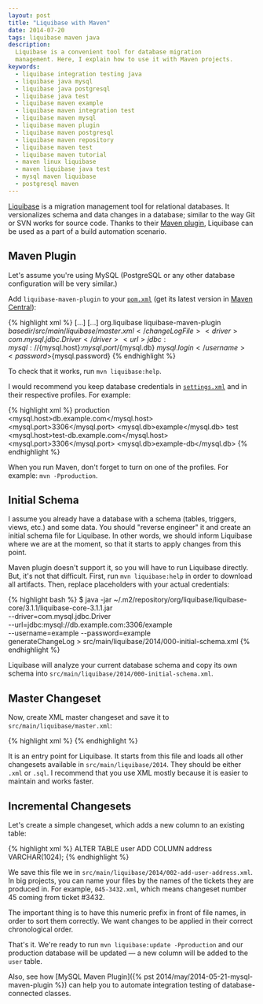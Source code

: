 ```yaml
---
layout: post
title: "Liquibase with Maven"
date: 2014-07-20
tags: liquibase maven java
description:
  Liquibase is a convenient tool for database migration
  management. Here, I explain how to use it with Maven projects.
keywords:
  - liquibase integration testing java
  - liquibase java mysql
  - liquibase java postgresql
  - liquibase java test
  - liquibase maven example
  - liquibase maven integration test
  - liquibase maven mysql
  - liquibase maven plugin
  - liquibase maven postgresql
  - liquibase maven repository
  - liquibase maven test
  - liquibase maven tutorial
  - maven linux liquibase
  - maven liquibase java test
  - mysql maven liquibase
  - postgresql maven
---
```


[Liquibase](http://www.liquibase.org) is a migration management tool
for relational databases. It versionalizes schema and data changes in
a database; similar to the way Git or SVN works for source code.
Thanks to their [Maven plugin](http://www.liquibase.org/documentation/maven/),
Liquibase can be used as a part
of a build automation scenario.

<!--more-->

## Maven Plugin

Let's assume you're using MySQL (PostgreSQL or any other
database configuration will be very similar.)

Add `liquibase-maven-plugin`
to your [`pom.xml`](http://maven.apache.org/pom.html) (get its latest
version in [Maven Central](http://search.maven.org/)):

{% highlight xml %}
<project>
  [...]
  <build>
    [...]
    <plugins>
      <plugin>
        <groupId>org.liquibase</groupId>
        <artifactId>liquibase-maven-plugin</artifactId>
        <configuration>
          <changeLogFile>${basedir}/src/main/liquibase/master.xml</changeLogFile>
          <driver>com.mysql.jdbc.Driver</driver>
          <url>jdbc:mysql://${mysql.host}:${mysql.port}/${mysql.db}</url>
          <username>${mysql.login}</username>
          <password>${mysql.password}</password>
        </configuration>
      </plugin>
    </plugins>
  </build>
</project>
{% endhighlight %}

To check that it works, run `mvn liquibase:help`.

I would recommend you keep database credentials
in [`settings.xml`](http://maven.apache.org/settings.html)
and  in their respective profiles. For example:

{% highlight xml %}
<settings>
  <profiles>
    <profile>
      <id>production</id>
      <properties>
        <mysql.host>db.example.com</mysql.host>
        <mysql.port>3306</mysql.port>
        <mysql.db>example</mysql.db>
      </properties>
    </profile>
    <profile>
      <id>test</id>
      <properties>
        <mysql.host>test-db.example.com</mysql.host>
        <mysql.port>3306</mysql.port>
        <mysql.db>example-db</mysql.db>
      </properties>
    </profile>
  </profiles>
</settings>
{% endhighlight %}

When you run Maven, don't forget to turn
on one of the profiles. For example: `mvn -Pproduction`.

## Initial Schema

I assume you already have a database with
a schema (tables, triggers, views, etc.) and some data.
You should "reverse engineer" it and create an initial schema
file for Liquibase. In other words, we should inform Liquibase
where we are at the moment, so that it starts to apply
changes from this point.

Maven plugin doesn't support it, so you will have to run
Liquibase directly. But, it's not that difficult. First,
run `mvn liquibase:help` in order to download all artifacts.
Then, replace placeholders with your actual credentials:

{% highlight bash %}
$ java -jar ~/.m2/repository/org/liquibase/liquibase-core/3.1.1/liquibase-core-3.1.1.jar \
  --driver=com.mysql.jdbc.Driver \
  --url=jdbc:mysql://db.example.com:3306/example \
  --username=example --password=example \
  generateChangeLog > src/main/liquibase/2014/000-initial-schema.xml
{% endhighlight %}

Liquibase will analyze your current database schema
and copy its own schema into `src/main/liquibase/2014/000-initial-schema.xml`.

## Master Changeset

Now, create XML master changeset and save it to `src/main/liquibase/master.xml`:

{% highlight xml %}
<databaseChangeLog
  xmlns="http://www.liquibase.org/xml/ns/dbchangelog"
  xmlns:xsi="http://www.w3.org/2001/XMLSchema-instance"
  xsi:schemaLocation="http://www.liquibase.org/xml/ns/dbchangelog http://www.liquibase.org/xml/ns/dbchangelog/dbchangelog-2.0.xsd">
  <includeAll path="src/main/liquibase/2014" />
</databaseChangeLog>
{% endhighlight %}

It is an entry point for Liquibase. It starts from this file
and loads all other changesets available in `src/main/liquibase/2014`.
They should be either `.xml` or `.sql`. I recommend that you use
XML mostly because it is easier to maintain and works faster.

## Incremental Changesets

Let's create a simple changeset, which adds a new column to an existing table:

{% highlight xml %}
<databaseChangeLog xmlns='http://www.liquibase.org/xml/ns/dbchangelog'
  xmlns:xsi='http://www.w3.org/2001/XMLSchema-instance'
  xsi:schemaLocation='http://www.liquibase.org/xml/ns/dbchangelog http://www.liquibase.org/xml/ns/dbchangelog/dbchangelog-2.0.xsd'>
  <changeSet id="002" author="Yegor">
    <sql>
      ALTER TABLE user ADD COLUMN address VARCHAR(1024);
    </sql>
  </changeSet>
</databaseChangeLog>
{% endhighlight %}

We save this file we in `src/main/liquibase/2014/002-add-user-address.xml`.
In big projects, you can name your files by the names of the tickets
they are produced in. For example, `045-3432.xml`, which means changeset
number 45 coming from ticket #3432.

The important thing is to have this numeric prefix in front of file names,
in order to sort them correctly. We want changes to be applied in their
correct chronological order.

That's it. We're ready to run `mvn liquibase:update -Pproduction` and
our production database will be updated &mdash; a new column will be
added to the `user` table.

Also, see how [MySQL Maven Plugin]({% pst 2014/may/2014-05-21-mysql-maven-plugin %})
can help you to automate integration testing of database-connected classes.
